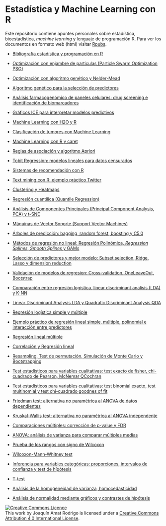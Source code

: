# Estadística y Machine Learning con R

Este repositorio contiene apuntes personales sobre estadística, bioestadística, *machine learning* y lenguaje de programación R. Para ver los documentos en formato web (html) visitar [Rpubs](https://rpubs.com/Joaquin_AR).

+ [Bibliografía estadística y programación en R](https://github.com/JoaquinAmatRodrigo/Estadistica-con-R/blob/master/PDF_format/0_0_Bibliograf%C3%ADa_estad%C3%ADstica_y_programaci%C3%B3n_en_R.pdf)

+ [Optimización con enjambre de partículas (Particle Swarm Optimization PSO)](https://github.com/JoaquinAmatRodrigo/Estadistica-con-R/blob/master/PDF_format/49_Optimizacion_con_particle_swarm.pdf)

+ [Optimización con algoritmo genético y Nelder-Mead](https://github.com/JoaquinAmatRodrigo/Estadistica-con-R/blob/master/PDF_format/48_Optimizacion_con_algoritmo_genetico.pdf)

+ [Algoritmo genético para la selección de predictores](https://github.com/JoaquinAmatRodrigo/Estadistica-con-R/blob/master/PDF_format/46_Algoritmo_genetico_para_seleccion_de_predictores.pdf)

+ [Análisis farmacogenómico de paneles celulares: drug screening e identificación de biomarcadores](https://github.com/JoaquinAmatRodrigo/Estadistica-con-R/blob/master/PDF_format/45_Analisis_farmacogenomico.pdf)

+ [Gráficos ICE para interpretar modelos predictivos](https://github.com/JoaquinAmatRodrigo/Estadistica-con-R/blob/master/PDF_format/47_Graficos_ICE_individual_conditional_expectation.pdf
)

+ [Machine Learning con H2O y R](https://github.com/JoaquinAmatRodrigo/Estadistica-con-R/blob/master/PDF_format/44_Machine_Learning_con_H2O_y_R.pdf)


+ [Clasificación de tumores con Machine Learning](https://github.com/JoaquinAmatRodrigo/Estadistica-con-R/blob/master/PDF_format/42_Clasificacion_de_tumores_con_Machine_Learning.pdf)


+ [Machine Learning con R y caret](https://github.com/JoaquinAmatRodrigo/Estadistica-con-R/blob/master/PDF_format/41_Machine_learning_con_R_y_caret.pdf)

+ [Reglas de asociación y algoritmo Apriori](https://github.com/JoaquinAmatRodrigo/Estadistica-con-R/blob/master/PDF_format/43_Reglas_de_asociacion.pdf)


+ [Tobit Regression: modelos lineales para datos censurados](https://github.com/JoaquinAmatRodrigo/Estadistica-con-R/blob/master/PDF_format/40_Tobit_Regression_modelos_lineales_para_datos_censurados.pdf)


+ [Sistemas de recomendación con R](https://github.com/JoaquinAmatRodrigo/Estadistica-con-R/blob/master/PDF_format/39_Sistemas_de_recomendacion_con_R.pdf)


+ [Text mining con R: ejemplo práctico Twitter](https://github.com/JoaquinAmatRodrigo/Estadistica-con-R/blob/master/PDF_format/38_Text_minig_con_R_ejemplo_practico_Twitter.pdf)


+ [Clustering y Heatmaps](https://github.com/JoaquinAmatRodrigo/Estadistica-con-R/blob/master/PDF_format/37_Clustering_y_Heatmaps.pdf)


+ [Regresión cuantílica (Quantile Regression)](https://github.com/JoaquinAmatRodrigo/Estadistica-con-R/blob/master/PDF_format/36_Quantile_Regression.pdf)

+ [Análisis de Componentes Principales (Principal Component Analysis, PCA) y t-SNE](https://github.com/JoaquinAmatRodrigo/Estadistica-con-R/blob/master/PDF_format/35_Principal_Component_Analysis.pdf)


+ [Máquinas de Vector Soporte (Support Vector Machines)](https://github.com/JoaquinAmatRodrigo/Estadistica-con-R/blob/master/PDF_format/34_Maquinas_de_Vector_Soporte_Support_Vector_Machines.pdf)


+ [Árboles de predicción: bagging, random forest, boosting y C5.0](https://github.com/JoaquinAmatRodrigo/Estadistica-con-R/blob/master/PDF_format/33_Arboles_de_predicci%C3%B3n__tree-based%2C_bagging%2C_random_forest%2C_boosting.pdf)


+ [Métodos de regresión no lineal: Regresión Polinómica, *Regression Splines*, *Smooth Splines* y GAMs](https://github.com/JoaquinAmatRodrigo/Estadistica-con-R/blob/master/PDF_format/32_Metodos_de_regresi%C3%B3n_no_lineal_Regresi%C3%B3n_Polin%C3%B3mica%2C_Regression_Splines%2C_Smooth_Splines_y_GAMs.pdf)


+ [Selección de predictores y mejor modelo: Subset selection, Ridge, Lasso y dimension reduction](https://github.com/JoaquinAmatRodrigo/Estadistica-con-R/blob/master/PDF_format/31_Seleccion_de_predictores_y_mejor_modelo_Subset_selection%2C_Ridge%2C_Lasso_y_dimension_reduction.pdf)


+ [Validación de modelos de regresion: Cross-validation, OneLeaveOut, Bootstrap](https://github.com/JoaquinAmatRodrigo/Estadistica-con-R/blob/master/PDF_format/30_Validaci%C3%B3n_de_modelos_de_regresion_Cross-validation%2C_OneLeaveOut%2C_Bootstrap.pdf)


+ [Comparación entre regresión logística, linear discriminant analisis (LDA) y K-NN](https://github.com/JoaquinAmatRodrigo/Estadistica-con-R/blob/master/PDF_format/29_Comparaci%C3%B3n_entre_regresi%C3%B3n_log%C3%ADstica%2C_linear_discriminant_analisis__LDA__y_K-NN%2C_Ejemplos.pdf)


+ [Linear Discriminant Analysis LDA y Quadratic Discriminant Analysis QDA](https://github.com/JoaquinAmatRodrigo/Estadistica-con-R/blob/master/PDF_format/28_Linear_Discriminant_Analysis_LDA_y_Quadratic_Discriminant_Analysis_QDA.pdf)


+ [Regresión logística simple y múltiple](https://github.com/JoaquinAmatRodrigo/Estadistica-con-R/blob/master/PDF_format/27_Regresi%C3%B3n_log%C3%ADstica_simple_y_m%C3%BAltiple.pdf)


+ [Ejemplo práctico de regresión lineal simple, múltiple, polinomial e interacción entre predictores](https://github.com/JoaquinAmatRodrigo/Estadistica-con-R/blob/master/PDF_format/26_Ejemplo_pr%C3%A1ctico_de_regresi%C3%B3n_lineal_simple%2C_m%C3%BAltiple%2C_polinomial_e_interacci%C3%B3n_entre_predictores.pdf)


+ [Regresión lineal múltiple](https://github.com/JoaquinAmatRodrigo/Estadistica-con-R/blob/master/PDF_format/25_Regresi%C3%B3n_lineal_m%C3%BAltiple.pdf)


+ [Correlación y Regresión lineal](https://github.com/JoaquinAmatRodrigo/Estadistica-con-R/blob/master/PDF_format/24_Correlaci%C3%B3n_y_Regresi%C3%B3n_lineal.pdf)

+ [Resampling, Test de permutación, Simulación de Monte Carlo y Bootstrapping](https://github.com/JoaquinAmatRodrigo/Estadistica-con-R/blob/master/PDF_format/23_Resampling_Test_de_permutaci%C3%B3n%2C_Simulaci%C3%B3n_de_Monte_Carlo_y_Bootstrapping.pdf)


+ [Test estadísticos para variables cualitativas: test exacto de fisher, chi-cuadrado de Pearson, McNemar QCochran](https://github.com/JoaquinAmatRodrigo/Estadistica-con-R/blob/master/PDF_format/22.2_Test_estad%C3%ADsticos_para_variables_cualitativas_test_exacto_de_fisher%2C_chi-cuadrado_de_Pearson%2C_McNemar_QCochran.pdf)


+ [Test estadísticos para variables cualitativas: test binomial exacto, test multinomial y test chi-cuadrado goodnes of fit](https://github.com/JoaquinAmatRodrigo/Estadistica-con-R/blob/master/PDF_format/22.1_Test_estad%C3%ADsticos_para_variables_cualitativas_Test_binomial_exacto%2C_test_multinomial_y_test_chi-cuadrado_goodnes_of_fit.pdf)


+ [Friedman test: alternativa no paramétrica al ANOVA de datos dependientes](https://github.com/JoaquinAmatRodrigo/Estadistica-con-R/blob/master/PDF_format/21_Friedman_test_alternativa_no_param%C3%A9trica_al_ANOVA_de_datos_dependientes.pdf)


+ [Kruskal-Wallis test: alternativa no paramétrica al ANOVA independente](https://github.com/JoaquinAmatRodrigo/Estadistica-con-R/blob/master/PDF_format/20_Kruskal-Wallis_test_alternativa_no_param%C3%A9trica_al_ANOVA_independente.pdf)

+ [Comparaciones múltiples: corrección de p-value y FDR](https://github.com/JoaquinAmatRodrigo/Estadistica-con-R/blob/master/PDF_format/19b_Comparaciones_m%C3%BAltiples__correcci%C3%B3nd_de_p-value_y_FDR.pdf)

+ [ANOVA: análisis de varianza para comparar múltiples medias](https://github.com/JoaquinAmatRodrigo/Estadistica-con-R/blob/master/PDF_format/19_ANOVA_an__lisis_de_varianza_para_comparar_m__ltiples_medias.pdf)


+ [Prueba de los rangos con signo de Wilcoxon](https://github.com/JoaquinAmatRodrigo/Estadistica-con-R/blob/master/PDF_format/18_Prueba_de_los_rangos_con_signo_de_Wilcoxon__comparar_medianas__alternativa_no_param__trica_a_t-test_dependiente.pdf)  


+ [Wilcoxon-Mann-Whitney test](https://github.com/JoaquinAmatRodrigo/Estadistica-con-R/blob/master/PDF_format/17_Wilcoxon-Mann-Whitney%20test%20como%20alternativa%20al%20t-test.pdf)


+ [Inferencia para variables categóricas: proporciones, intervalos de confianza y test de hípótesis](https://github.com/JoaquinAmatRodrigo/Estadistica-con-R/blob/master/PDF_format/15_Inferencia_para_variables_categ%C3%B3ricas__proporciones__Intervalos_de_confianza_y_test_de_h%C3%ADpotesis.pdf)


+ [T-test](https://github.com/JoaquinAmatRodrigo/Estadistica-con-R/blob/master/PDF_format/12_T-test.pdf)

+ [Análisis de la homogeneidad de varianza, homocedasticidad](https://github.com/JoaquinAmatRodrigo/Estadistica-con-R/blob/master/PDF_format/9_Analisis_de_la_homogeneidad_de_varianza__homocedasticidad_.pdf)


+ [Análisis de normalidad mediante gráficos y contrastes de hipótesis](https://github.com/JoaquinAmatRodrigo/Estadistica-con-R/blob/master/PDF_format/8_An%C3%A1lisis_de__Normalidad_gr%C3%A1ficos_y_contrastes_de_hip%C3%B3tesis.pdf)


<a rel="license" href="http://creativecommons.org/licenses/by/4.0/"><img alt="Creative Commons Licence" style="border-width:0" src="https://i.creativecommons.org/l/by/4.0/88x31.png" /></a><br />This work by <span xmlns:cc="http://creativecommons.org/ns#" property="cc:attributionName">Joaquín Amat Rodrigo</span> is licensed under a <a rel="license" href="http://creativecommons.org/licenses/by/4.0/">Creative Commons Attribution 4.0 International License</a>.
